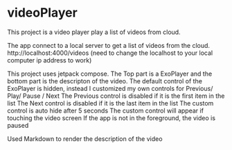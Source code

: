 # videoPlayer
This project is a video player play a list of videos from cloud.

The app connect to a local server to get a list of videos from the cloud.
http://localhost:4000/videos (need to change the localhost to your local computer ip address to work)

This project uses jetpack compose.
The Top part is a ExoPlayer and the bottom part is the descripton of the video.
The default control of the ExoPlayer is hidden, instead I customized my own controls for Previous/ Play/ Pause / Next
The Previous control is disabled if it is the first item in the list
The Next control is disabled if it is the last item in the list
The custom control is auto hide after 5 seconds
The custom control will appear if touching the video screen
If the app is not in the foreground, the video is paused

Used Markdown to render the description of the video
